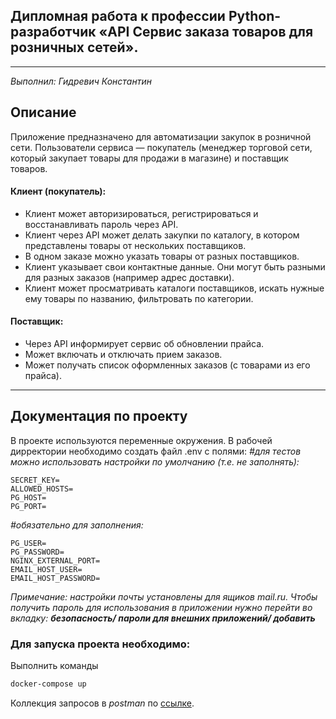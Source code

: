 ## Дипломная работа к профессии Python-разработчик «API Сервис заказа товаров для розничных сетей».

---
_Выполнил: Гидревич Константин_

## Описание
Приложение предназначено для автоматизации закупок в розничной сети. 
Пользователи сервиса — покупатель (менеджер торговой сети, который закупает товары для продажи в магазине) 
и поставщик товаров.

#### Клиент (покупатель):

* Клиент может авторизироваться, регистрироваться и восстанавливать пароль через API.
* Клиент через API может делать закупки по каталогу, в котором представлены товары от нескольких поставщиков.
* В одном заказе можно указать товары от разных поставщиков.
* Клиент указывает свои контактные данные. Они могут быть разными для разных заказов (например адрес доставки).
* Клиент может просматривать каталоги поставщиков, искать нужные ему товары по названию, 
  фильтровать по категории.

#### Поставщик:

* Через API информирует сервис об обновлении прайса.
* Может включать и отключать прием заказов.
* Может получать список оформленных заказов (с товарами из его прайса).
---

## Документация по проекту

В проекте используются переменные окружения. В рабочей дирректории необходимо создать файл .env с полями:
_#для тестов можно использовать настройки по умолчанию (т.е. не заполнять):_
```
SECRET_KEY=  
ALLOWED_HOSTS=
PG_HOST=
PG_PORT=
```
_#обязательно для заполнения:_
```
PG_USER=
PG_PASSWORD=
NGINX_EXTERNAL_PORT=
EMAIL_HOST_USER= 
EMAIL_HOST_PASSWORD=
```
_Примечание: настройки почты установлены для ящиков mail.ru. Чтобы получить пароль 
для использования в приложении нужно перейти во вкладку: **безопасность/ пароли для внешних приложений/ добавить**_
### Для запуска проекта необходимо:

Выполнить команды

```bash
docker-compose up
```

Коллекция запросов в _postman_ по [ссылке](https://www.postman.com/lunar-module-observer-40207937/workspace/gidrevich-django-market-api/collection/24640160-07a8908d-99b7-40fc-b8ea-7e5f2847543b?action=share&creator=24640160).

